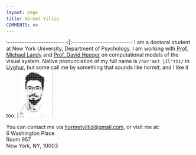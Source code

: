 ```yaml
---
layout: page
title: Hörmet Yiltiz
COMMENTS: no
---
```


:-------------------------:|:-------------------------:
I am a doctoral student at New York University, Department of Psychology. I am working with [Prof. Michael Landy](http://www.cns.nyu.edu/~msl/) and [Prof. David Heeger](http://www.cns.nyu.edu/~david/) on computational models of the visual system. Native pronunciation of my full name is `/hør'mɛt jIl'tɪ̈z/` in [Uyghur](http://en.wikipedia.org/wiki/Uyghurs), but some call me by something that sounds like *hermit*, and I like it too. | <img align="central" src="/media/image/yiltiz.png" height="128px"> 

You can contact me via [hormetyiltiz@gmail.com](mailto:hormetyiltiz@gmail.com), or visit me at:  
6 Washington Place  
Room 957  
New York, NY, 10003  
 
